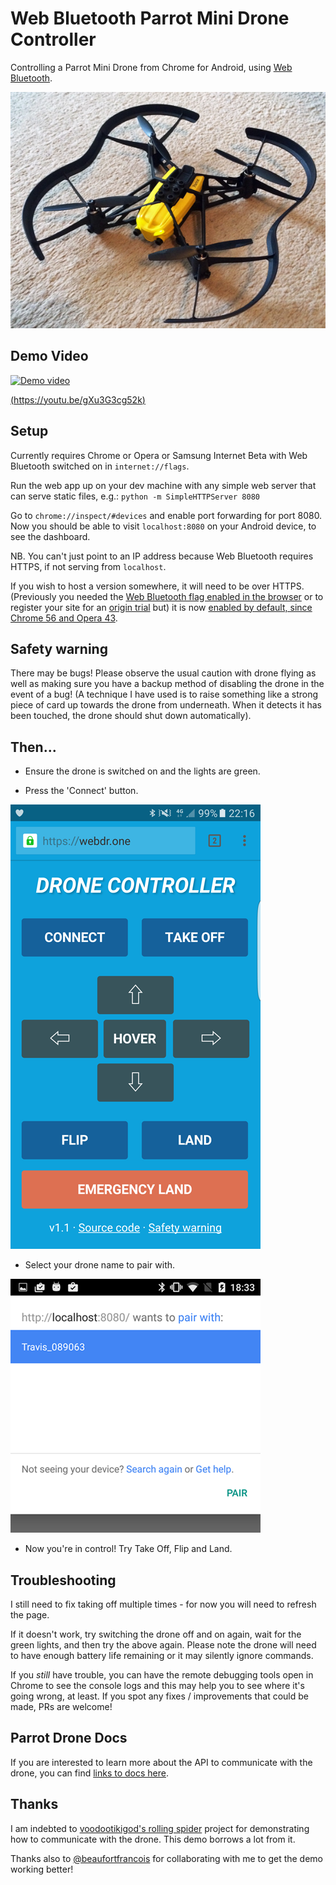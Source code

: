 # Web Bluetooth Parrot Mini Drone Controller

Controlling a Parrot Mini Drone from Chrome for Android, using [Web Bluetooth](https://developers.google.com/web/updates/2015/07/interact-with-ble-devices-on-the-web?hl=en).

![Parrot mini drone](docs/images/parrot-mini-drone.jpg?raw=true "Parrot mini drone") 

## Demo Video

[![Demo video](https://j.gifs.com/wp482w.gif)](https://youtu.be/gXu3G3cg52k)
 
[(https://youtu.be/gXu3G3cg52k)](https://youtu.be/gXu3G3cg52k) 
 
## Setup

Currently requires Chrome or Opera or Samsung Internet Beta with Web Bluetooth switched on in `internet://flags`.

Run the web app up on your dev machine with any simple web server that can serve static files, e.g.: `python -m SimpleHTTPServer 8080`

Go to `chrome://inspect/#devices` and enable port forwarding for port 8080.
Now you should be able to visit `localhost:8080` on your Android device, to see the dashboard. 

NB. You can't just point to an IP address because Web Bluetooth requires HTTPS, if not serving from `localhost`. 

If you wish to host a version somewhere, it will need to be over HTTPS. (Previously you needed the 
[Web Bluetooth flag enabled in the browser](https://developers.google.com/web/updates/2015/07/interact-with-ble-devices-on-the-web#before-we-start) 
or to register your site for an [origin trial](https://github.com/jpchase/OriginTrials) but) it is now 
[enabled by default, since Chrome 56 and Opera 43](https://www.chromestatus.com/feature/5264933985976320).

## Safety warning

There may be bugs! Please observe the usual caution with drone flying as well as making sure you have a backup method 
of disabling the drone in the event of a bug! (A technique I have used is to raise something like a strong piece of 
card up towards the drone from underneath. When it detects it has been touched, the drone should shut down automatically).

## Then...

* Ensure the drone is switched on and the lights are green.

* Press the 'Connect' button.

![App screenshot](docs/images/app.png?raw=true "App screenshot")

* Select your drone name to pair with.

![Pair screen](docs/images/pair-screen.png?raw=true "Pair screen")

* Now you're in control! Try Take Off, Flip and Land.  

## Troubleshooting

I still need to fix taking off multiple times - for now you will need to refresh the page.

If it doesn't work, try switching the drone off and on again, wait for the green lights, and then try the above again.
Please note the drone will need to have enough battery life remaining or it may silently ignore commands.

If you *still* have trouble, you can have the remote debugging tools open in Chrome to see the console logs and this 
may help you to see where it's going wrong, at least. If you spot any fixes / improvements that could be made, PRs are 
welcome!

## Parrot Drone Docs

If you are interested to learn more about the API to communicate with the drone, you can find 
[links to docs here](https://github.com/voodootikigod/node-rolling-spider/issues/78).

## Thanks

I am indebted to [voodootikigod's rolling spider](https://github.com/voodootikigod/node-rolling-spider) project for 
demonstrating how to communicate with the drone. This demo borrows a lot from it.

Thanks also to [@beaufortfrancois](https://github.com/beaufortfrancois) for collaborating with me to get the demo 
working better!
